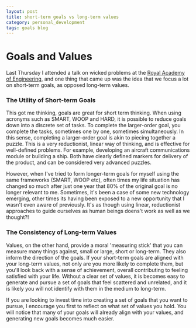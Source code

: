 ```yaml
---
layout: post
title: short-term goals vs long-term values
category: personal_development
tags: goals blog 
---
```


# Goals and Values
Last Thursday I attended a talk on wicked problems at the [Royal Academy of Engineering](https://raeng.org.uk/), and one thing that came up was the idea that we focus a lot on short-term goals, as opposed long-term values. 

### The Utility of Short-term Goals
This got me thinking, goals are great for short term thinking. When using acronyms such as SMART, WOOP and HARD, it is possible to reduce goals down into a discrete set of tasks. To complete the larger-order goal, you complete the tasks, sometimes one by one, sometimes simultaneously. In this sense, completing a larger-order goal is akin to piecing together a puzzle. This is a very reductionist, linear way of thinking, and is effective for well-defined problems. For example, developing an aircraft communications module or building a ship. Both have clearly defined markers for delivery of the product, and can be considered very advanced puzzles. 

However, when I've tried to form longer-term goals for myself using the same frameworks (SMART, WOOP etc), often times my life situation has changed so much after just one year that 80% of the original goal is no longer relevant to me. Sometimes, it's been a case of some new technology emerging, other times its having been exposed to a new opportunity that I wasn't even aware of previously. It's as though using linear, reductionist approaches to guide ourselves as human beings doens't work as well as we thought?!


### The Consistency of Long-term Values

Values, on the other hand, provide a moral 'measuring stick' that you can measure many things against, small or large, short or long-term. They also inform the direction of the goals. If your short-term goals are aligned with your long-term values, not only are you more likely to complete them, but you'll   look back with a sense of achievement, overall contributing to feeling satisfied with your life. Without a clear set of values, it is becomes easy to generate and pursue a set of goals that feel scattered and unrelated, and it is likely you will not identify with them in the medium to long-term. 

If you are looking to invest time into creating a set of goals that you want to pursue, I encourage you first to reflect on what set of values you hold. You will notice that many of your goals will already align with your values, and generating new goals becomes much easier. 